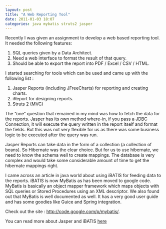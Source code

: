 ```yaml
---
layout: post
title: "A Web Reporting Tool"
date: 2011-01-03 18:07
categories: java mybatis struts2 jasper
---
```


Recently I was given an assignment to develop a web based reporting tool. It needed the following features:

1. SQL queries given by a Data Architect.
2. Need a web interface to format the result of that query.
3. Should be able to export the report into PDF / Excel / CSV / HTML.

I started searching for tools which can be used and came up with the following list :

1. Jasper Reports (including JFreeCharts) for reporting and creating charts.
2. iReport for designing reports.
3. Struts 2 (MVC)

The “one” question that remained in my mind was how to fetch the data for the reports. Jasper has its own method where-in, if you pass a JDBC Connection, it will execute the query written in the report itself and format the fields. But this was not very flexible for us as there was some business logic to be executed after the query was run.

Jasper Reports can take data in the form of a collection (a collection of beans). So Hibernate was the clear choice. But for us to use hibernate, we need to know the schema well to create mappings. The database is very complex and would take some considerable amount of time to get the hibernate mappings right.

I came across an article in java world about using iBATIS for feeding data to the reports. iBATIS is now MyBatis as has been moved to google code. MyBatis is basically an object mapper framework which maps objects with SQL queries or Stored Procedures using an XML descriptor. We also found out that MyBatis is well documented as well. It has a very good user guide and has some goodies like Guice and Spring integration.

Check out the site : http://code.google.com/p/mybatis/.

You can read more about Jasper and iBATIS [here](http://www.javaworld.com/javaworld/jw-12-2007/jw-12-ibatisjasper.html)
